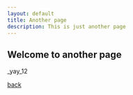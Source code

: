 ```yaml
---
layout: default
title: Another page
description: This is just another page
---
```


## Welcome to another page

_yay_12

[back](./)
